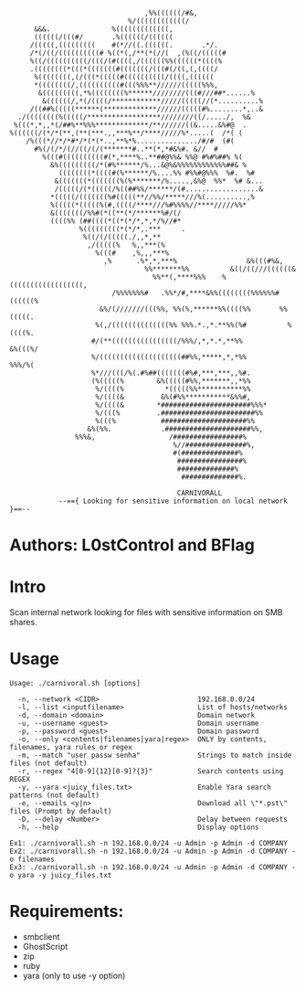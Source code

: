 ```
                                 ,%%((((((/#&,                                  
                             %/((((((((((((/                                   
      &&&.               %(((((((((((((,                                     
      ((((((/(((#/       .%((((((/((((((                                       
     /(((((,(((((((((    #(*//((.((((((.       .*/.                            
     /*(/((/((((((((((# %((*(,/**(*(//(  ,(%((/(((((#                          
     %((/((((((((((/(((/(#((((,/((((((%%((((((*((((%                           
     .((((((((*(((*(((((((#(((((((/(((#(/((,(,((((/                            
      %((((((((,(/(((*(((((#((((((((((/((((,((((((                             
      *((((((((/,((((((((((#(((%%%**//////(((((%%%,                            
       &(((((((((,*%((((((((%******////////(((#///##*......%                   
        &((((((/,*(/((((/************/////(((((//(*..........%                 
     /((##%(((((******(*************//////(((((#%........*,..&                 
  ./((((((((%(((((/******************////////((/...../,  %&                  
 %(((*,*,,*(/##%**%%%*************/**//////((&.....&%#@  .                     
%((((((/(*/*(**,(**(***.,,***%**/****/////%*.....(  /*( (                      
    /%(((*//*/*#*/*(*(*..,**%*%.............../#/#  (#(                        
      #%(/(/*/(//((/(/(*******#..**(*,*#&%#. &//  #                          
        %(((#((((((((((#(*,****%..**##@%%& %%@ #%#%##% %(                      
          &%(((((((((/*(#%******/%...&@%&%%%%%%%%%%%%##& %                   
            ((((((((*((((#(%******/%....%% #%%#@%%%  %#.  %#                 
           &(((((((*(((((((%(%*******/%.....,&%@  %%*  %# &...                 
           /(((((/(*(((((/%((##%%/******/(#..................&                 
          *(((((/(((((((%#(((((**//%%/*****///%(..........,%                   
          %(((((*(((((%(#,((((/****///%#%%%%//****/////%%*                     
          &(((((((/%%#(*((**(*/******%#/(/                                     
          ((((%% (##((((*((*(*/*,*,*/%//#*                                     
                 %(((((((((*(*/*,.***     .                                    
                  %((/(/(((((./,,*,**                                          
                   ,/(((((%   %,,***(%                                         
                     %(((#    ,%,,,***%                                        
                       ,%      .%*,*,***%                 &%(((#%&,            
                                 %%*******%%          &((/((///((((((&         
                                   %%**(,****%%%    %((((((((((((((((((,       
                         /%%%%%%%#   .%%*/#,****&%%((((((((%%%%%%#((((((%      
                      &%/(///////(((%%, %%(%,******%%((((%%       %%(((((.     
                     %(,/((((((((((((((%% %%%.*.,*.**%%(%#          %((((%.    
                    #/(**((((((((((((((((/%%%/,*,*.*,**%%            &%(((%/   
                    %/((((((((((((((((((((##%%,*****,*,*%%              %%%/%( 
                    %*///(((/%(.#%##(((((((#%#,***,***,,%#.                    
                    (%(((((%        &%(((((#%%,*******,,*%%                    
                     %/((((%          *(((((%%***********%%                    
                     %/((((&         &%(#%%***********&%%#,                
                     %/((((&        *######################%%%*                
                     %/(((%         .#######################%%                 
                     %(((%           #####################%%                 
                   &%(%%.            .#####################%%,                 
                %%%&,                  /#################%                   
                                        %//###############%,                   
                                        #(##############%                    
                                         ################%                     
                                         ##############%                     
                                          ##############%.   
 ```      


                                             CARNIVORALL
                --=={ Looking for sensitive information on local network }==-- 
                
                
# Authors: L0stControl and BFlag

# Intro

Scan internal network looking for files with sensitive information on SMB shares. 

# Usage

    Usage: ./carnivoral.sh [options]
    
      -n, --network <CIDR>                        192.168.0.0/24
      -l, --list <inputfilename>                  List of hosts/networks
      -d, --domain <domain>                       Domain network
      -u, --username <guest>                      Domain username 
      -p, --password <guest>                      Domain password
      -o, --only <contents|filenames|yara|regex>  ONLY by contents, filenames, yara rules or regex
      -m, --match "user passw senha"              Strings to match inside files (not default)
      -r, --regex "4[0-9]{12}[0-9]?{3}"           Search contents using REGEX
      -y, --yara <juicy_files.txt>                Enable Yara search patterns (not default)
      -e, --emails <y|n>                          Download all \"*.pst\" files (Prompt by default) 
      -D, --delay <Number>                        Delay between requests  
      -h, --help                                  Display options
        
    Ex1: ./carnivorall.sh -n 192.168.0.0/24 -u Admin -p Admin -d COMPANY  
    Ex2: ./carnivorall.sh -n 192.168.0.0/24 -u Admin -p Admin -d COMPANY -o filenames
    Ex3: ./carnivorall.sh -n 192.168.0.0/24 -u Admin -p Admin -d COMPANY -o yara -y juicy_files.txt


# Requirements:

- smbclient 
- GhostScript
- zip
- ruby
- yara (only to use -y option)
